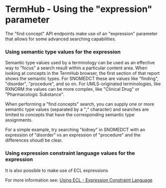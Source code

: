 <a name="top" />

TermHub - Using the "expression" parameter
==========================================

The "find concept" API endpoints make use of an "expression" parameter that allows 
for some advanced searching capabilities.

### Using semantic type values for the expression

Semantic type values used by a terminology can be used as an effective way to "focus" a search result within a particular content area.  When looking at concepts in the TermHub browser, the
first section of that report shows the semantic types.  For SNOMEDCT these are values like
"finding", "disorder", "procedure", and so on.  For UMLS-originated terminologies, like RXNORM
the values can be more complex, like "Clinical Drug" or "Pharmacologic Substance".  

When performing a "find concepts" search, you can supply one or more semantic type values
(separated by a ";" character) and searches are limited to concepts that have the corresponding
semantic type assignments.

For a simple example, try searching "kidney" in SNOMEDCT with an expression of "disorder" vs
an expression of "procedure" and the differences shoudl be clear.

### Using expression constraint language values for the expression

It is also possible to make use of ECL expressions

For more information see:  [Using ECL - Expression Constraint Language](ECL.md)
